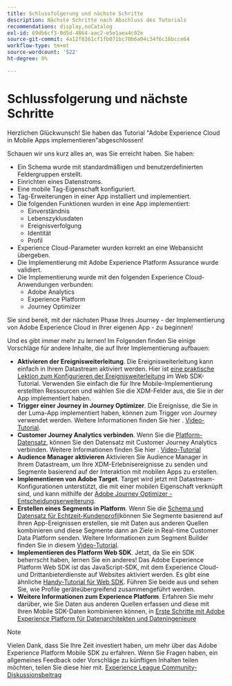 ```yaml
---
title: Schlussfolgerung und nächste Schritte
description: Nächste Schritte nach Abschluss des Tutorials
recommendations: display,noCatalog
exl-id: 69db6cf3-0d5d-4864-aac2-e5e1aea4c02e
source-git-commit: 4a12f8261cf1fb071bc70b6a04c34f6c16bcce64
workflow-type: tm+mt
source-wordcount: '522'
ht-degree: 9%

---
```


# Schlussfolgerung und nächste Schritte

Herzlichen Glückwunsch! Sie haben das Tutorial &quot;Adobe Experience Cloud in Mobile Apps implementieren&quot;abgeschlossen!

Schauen wir uns kurz alles an, was Sie erreicht haben. Sie haben:

* Ein Schema wurde mit standardmäßigen und benutzerdefinierten Feldergruppen erstellt.
* Einrichten eines Datenstroms.
* Eine mobile Tag-Eigenschaft konfiguriert.
* Tag-Erweiterungen in einer App installiert und implementiert.
* Die folgenden Funktionen wurden in eine App implementiert:
   * Einverständnis
   * Lebenszyklusdaten
   * Ereignisverfolgung
   * Identität
   * Profil
* Experience Cloud-Parameter wurden korrekt an eine Webansicht übergeben.
* Die Implementierung mit Adobe Experience Platform Assurance wurde validiert.
* Die Implementierung wurde mit den folgenden Experience Cloud-Anwendungen verbunden:
   * Adobe Analytics
   * Experience Platform
   * Journey Optimizer

Sie sind bereit, mit der nächsten Phase Ihres Journey - der Implementierung von Adobe Experience Cloud in Ihrer eigenen App - zu beginnen!

Und es gibt immer mehr zu lernen! Im Folgenden finden Sie einige Vorschläge für andere Inhalte, die auf Ihrer Implementierung aufbauen:

* **Aktivieren der Ereignisweiterleitung**. Die Ereignisweiterleitung kann einfach in Ihrem Datastream aktiviert werden. Hier ist [eine praktische Lektion zum Konfigurieren der Ereignisweiterleitung](https://experienceleague.adobe.com/docs/platform-learn/implement-web-sdk/event-forwarding/setup-event-forwarding.html) im Web SDK-Tutorial. Verwenden Sie einfach die für Ihre Mobile-Implementierung erstellten Ressourcen und wählen Sie die XDM-Felder aus, die Sie in der App implementiert haben.
* **Trigger einer Journey in Journey Optimizer**. Die Ereignisse, die Sie in der Luma-App implementiert haben, können zum Trigger von Journey verwendet werden. Weitere Informationen finden Sie hier . [Video-Tutorial](https://experienceleague.adobe.com/docs/journey-optimizer-learn/tutorials/create-journeys/use-case-transactional-journey.html?lang=de).
* **Customer Journey Analytics verbinden**. Wenn Sie die [Platform-Datensatz](platform.md), können Sie den Datensatz mit Customer Journey Analytics verbinden. Weitere Informationen finden Sie hier . [Video-Tutorial](https://experienceleague.adobe.com/docs/customer-journey-analytics-learn/tutorials/connecting-customer-journey-analytics-to-data-sources-in-platform.html?lang=de)
* **Audience Manager aktivieren** Aktivieren Sie Audience Manager in Ihrem Datastream, um Ihre XDM-Erlebnisereignisse zu senden und Segmente basierend auf der Interaktion mit mobilen Apps zu erstellen.
* **Implementieren von Adobe Target**. Target wird jetzt mit Datastream-Konfigurationen unterstützt, die mit einer mobilen Eigenschaft verknüpft sind, und kann mithilfe der [Adobe Journey Optimizer - Entscheidungserweiterung](https://developer.adobe.com/client-sdks/documentation/adobe-journey-optimizer-decisioning/).
* **Erstellen eines Segments in Platform**. Wenn Sie die [Schema und Datensatz für Echtzeit-Kundenprofil](platform.md)können Sie Segmente basierend auf Ihren App-Ereignissen erstellen, sie mit Daten aus anderen Quellen kombinieren und diese Segmente dann an Ziele in Real-time Customer Data Platform senden. Weitere Informationen zum Segment Builder finden Sie in diesem [Video-Tutorial](https://experienceleague.adobe.com/docs/platform-learn/tutorials/segments/create-segments.html).
* **Implementieren des Platform Web SDK**. Jetzt, da Sie ein SDK beherrscht haben, lernen Sie ein anderes! Das Adobe Experience Platform Web SDK ist das JavaScript-SDK, mit dem Experience Cloud- und Drittanbieterdienste auf Websites aktiviert werden. Es gibt eine ähnliche [Handy-Tutorial für Web SDK](https://experienceleague.adobe.com/docs/platform-learn/implement-web-sdk/overview.html?lang=de). Führen Sie beide aus und sehen Sie, wie Profile geräteübergreifend zusammengeführt werden.
* **Weitere Informationen zum Experience Platform**. Erfahren Sie mehr darüber, wie Sie Daten aus anderen Quellen erfassen und diese mit Ihren Mobile SDK-Daten kombinieren können, in [Erste Schritte mit Adobe Experience Platform für Datenarchitekten und Dateningenieure](https://experienceleague.adobe.com/docs/platform-learn/getting-started-for-data-architects-and-data-engineers/overview.html?lang=de)


>[!NOTE]
>
>Vielen Dank, dass Sie Ihre Zeit investiert haben, um mehr über das Adobe Experience Platform Mobile SDK zu erfahren. Wenn Sie Fragen haben, ein allgemeines Feedback oder Vorschläge zu künftigen Inhalten teilen möchten, teilen Sie diese hier mit. [Experience League Community-Diskussionsbeitrag](https://experienceleaguecommunities.adobe.com/t5/adobe-experience-platform-data/tutorial-discussion-implement-adobe-experience-cloud-in-mobile/td-p/443796)